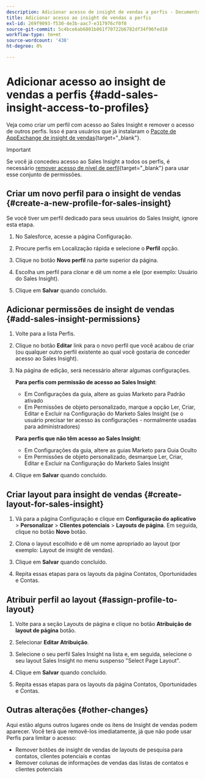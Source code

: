 ```yaml
---
description: Adicionar acesso de insight de vendas a perfis - Documentos da Marketo - Documentação do produto
title: Adicionar acesso ao insight de vendas a perfis
exl-id: 269f9093-f530-4e3b-aac7-e317976cf0f0
source-git-commit: 5c4bce6ab6801b861f70722b6782df34f96fed10
workflow-type: tm+mt
source-wordcount: '438'
ht-degree: 0%

---
```


# Adicionar acesso ao insight de vendas a perfis {#add-sales-insight-access-to-profiles}

Veja como criar um perfil com acesso ao Sales Insight e remover o acesso de outros perfis. Isso é para usuários que já instalaram o [Pacote de AppExchange de insight de vendas](/help/marketo/product-docs/marketo-sales-insight/msi-for-salesforce/installation/install-marketo-sales-insight-package-in-salesforce-appexchange.md){target=&quot;_blank&quot;}.

>[!IMPORTANT]
>
>Se você já concedeu acesso ao Sales Insight a todos os perfis, é necessário [remover acesso de nível de perfil](/help/marketo/product-docs/marketo-sales-insight/msi-for-salesforce/configuration/remove-sales-insight-access.md){target=&quot;_blank&quot;} para usar esse conjunto de permissões.

## Criar um novo perfil para o insight de vendas {#create-a-new-profile-for-sales-insight}

Se você tiver um perfil dedicado para seus usuários do Sales Insight, ignore esta etapa.

1. No Salesforce, acesse a página Configuração.

1. Procure perfis em Localização rápida e selecione o **Perfil** opção.

1. Clique no botão **Novo perfil** na parte superior da página.

1. Escolha um perfil para clonar e dê um nome a ele (por exemplo: Usuário do Sales Insight).

1. Clique em **Salvar** quando concluído.

## Adicionar permissões de insight de vendas {#add-sales-insight-permissions}

1. Volte para a lista Perfis.

1. Clique no botão **Editar** link para o novo perfil que você acabou de criar (ou qualquer outro perfil existente ao qual você gostaria de conceder acesso ao Sales Insight).

1. Na página de edição, será necessário alterar algumas configurações.

   **Para perfis com permissão de acesso ao Sales Insight**:

   * Em Configurações da guia, altere as guias Marketo para Padrão ativado
   * Em Permissões de objeto personalizado, marque a opção Ler, Criar, Editar e Excluir na Configuração do Marketo Sales Insight (se o usuário precisar ter acesso às configurações - normalmente usadas para administradores)

   **Para perfis que não têm acesso ao Sales Insight**:

   * Em Configurações da guia, altere as guias Marketo para Guia Oculto
   * Em Permissões de objeto personalizado, desmarque Ler, Criar, Editar e Excluir na Configuração do Marketo Sales Insight


1. Clique em **Salvar** quando concluído.

## Criar layout para insight de vendas {#create-layout-for-sales-insight}

1. Vá para a página Configuração e clique em **Configuração do aplicativo** > **Personalizar** > **Clientes potenciais** > **Layouts de página**. Em seguida, clique no botão **Novo** botão.

1. Clona o layout escolhido e dê um nome apropriado ao layout (por exemplo: Layout de insight de vendas).

1. Clique em **Salvar** quando concluído.

1. Repita essas etapas para os layouts da página Contatos, Oportunidades e Contas.

## Atribuir perfil ao layout {#assign-profile-to-layout}

1. Volte para a seção Layouts de página e clique no botão **Atribuição de layout de página** botão.

1. Selecionar **Editar Atribuição**.

1. Selecione o seu perfil Sales Insight na lista e, em seguida, selecione o seu layout Sales Insight no menu suspenso &quot;Select Page Layout&quot;.

1. Clique em **Salvar** quando concluído.

1. Repita essas etapas para os layouts da página Contatos, Oportunidades e Contas.

## Outras alterações {#other-changes}

Aqui estão alguns outros lugares onde os itens de Insight de vendas podem aparecer. Você terá que removê-los imediatamente, já que não pode usar Perfis para limitar o acesso:

* Remover botões de insight de vendas de layouts de pesquisa para contatos, clientes potenciais e contas
* Remover colunas de informações de vendas das listas de contatos e clientes potenciais
